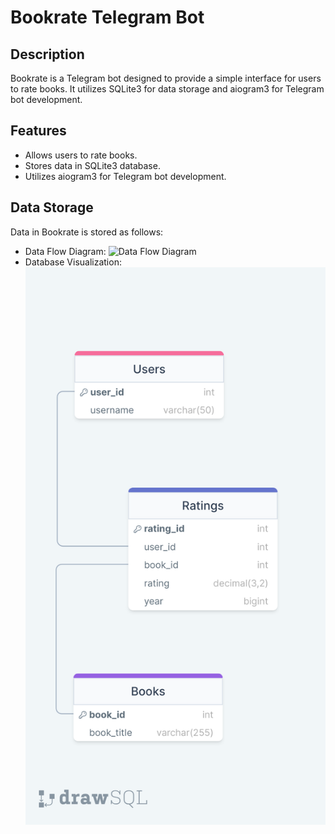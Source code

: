 # Bookrate Telegram Bot

## Description
Bookrate is a Telegram bot designed to provide a simple interface for users to rate books. It utilizes SQLite3 for data storage and aiogram3 for Telegram bot development.

## Features
- Allows users to rate books.
- Stores data in SQLite3 database.
- Utilizes aiogram3 for Telegram bot development.

## Data Storage
Data in Bookrate is stored as follows:
- Data Flow Diagram:
  ![Data Flow Diagram](visualization/boookrate_bot.png)
- Database Visualization:
  ![Database Visualization](visualization/bookrate_db.png)
